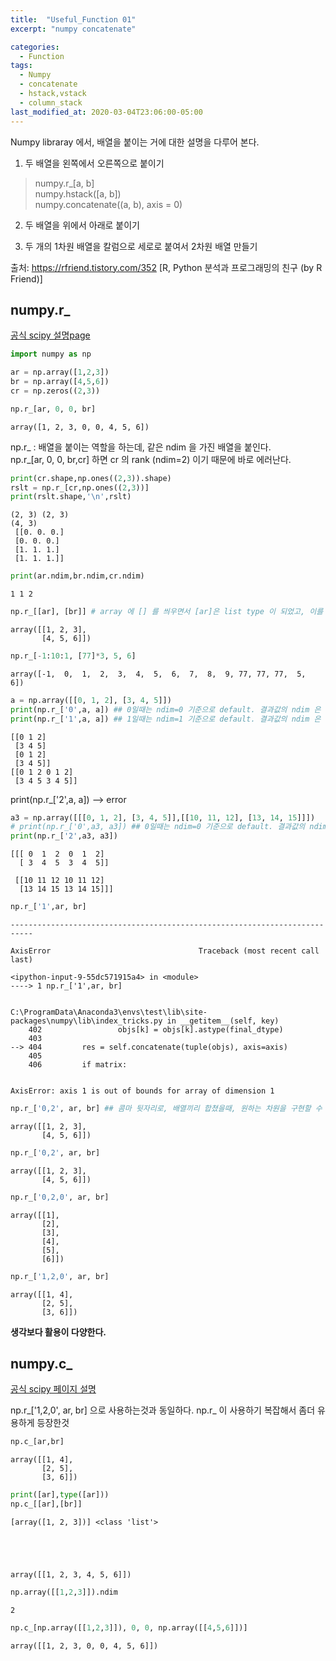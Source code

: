```yaml
---
title:  "Useful_Function 01"
excerpt: "numpy concatenate"

categories:
  - Function
tags:
  - Numpy
  - concatenate
  - hstack,vstack
  - column_stack
last_modified_at: 2020-03-04T23:06:00-05:00
---
```


Numpy libraray 에서, 배열을 붙이는 거에 대한 설명을 다루어 본다.  
1. 두 배열을 왼쪽에서 오른쪽으로 붙이기 
 >  numpy.r_[a, b]  
 >  numpy.hstack([a, b])  
 >  numpy.concatenate((a, b), axis = 0)
2. 두 배열을 위에서 아래로 붙이기

3. 두 개의 1차원 배열을 칼럼으로 세로로 붙여서 2차원 배열 만들기

출처: https://rfriend.tistory.com/352 [R, Python 분석과 프로그래밍의 친구 (by R Friend)]

## numpy.r_

[공식 scipy 설명page](https://docs.scipy.org/doc/numpy/reference/generated/numpy.r_.html)


```python
import numpy as np
```


```python
ar = np.array([1,2,3])
br = np.array([4,5,6])
cr = np.zeros((2,3))

np.r_[ar, 0, 0, br]
```




    array([1, 2, 3, 0, 0, 4, 5, 6])



np.r_ : 배열을 붙이는 역할을 하는데, 같은 ndim 을 가진 배열을 붙인다.  
np.r_[ar, 0, 0, br,cr] 하면 cr 의 rank (ndim=2) 이기 때문에 바로 에러난다.


```python
print(cr.shape,np.ones((2,3)).shape)
rslt = np.r_[cr,np.ones((2,3))]
print(rslt.shape,'\n',rslt)
```

    (2, 3) (2, 3)
    (4, 3) 
     [[0. 0. 0.]
     [0. 0. 0.]
     [1. 1. 1.]
     [1. 1. 1.]]
    


```python
print(ar.ndim,br.ndim,cr.ndim)
```

    1 1 2
    


```python
np.r_[[ar], [br]] # array 에 [] 를 씌우면서 [ar]은 list type 이 되었고, 이를 2줄로 axis=0 으로 결합하고, array 로 return 한것
```




    array([[1, 2, 3],
           [4, 5, 6]])




```python
np.r_[-1:10:1, [77]*3, 5, 6]
```




    array([-1,  0,  1,  2,  3,  4,  5,  6,  7,  8,  9, 77, 77, 77,  5,  6])




```python
a = np.array([[0, 1, 2], [3, 4, 5]])
print(np.r_['0',a, a]) ## 0일때는 ndim=0 기준으로 default. 결과값의 ndim 은 변화없음  
print(np.r_['1',a, a]) ## 1일때는 ndim=1 기준으로 default. 결과값의 ndim 은 변화없음 ndim=1 인 배열이라면, 축이 0번째 밖에 없기 때문에 에러남
```

    [[0 1 2]
     [3 4 5]
     [0 1 2]
     [3 4 5]]
    [[0 1 2 0 1 2]
     [3 4 5 3 4 5]]
    

print(np.r_['2',a, a]) --> error


```python
a3 = np.array([[[0, 1, 2], [3, 4, 5]],[[10, 11, 12], [13, 14, 15]]])
# print(np.r_['0',a3, a3]) ## 0일때는 ndim=0 기준으로 default. 결과값의 ndim 은 변화없음  
print(np.r_['2',a3, a3])
```

    [[[ 0  1  2  0  1  2]
      [ 3  4  5  3  4  5]]
    
     [[10 11 12 10 11 12]
      [13 14 15 13 14 15]]]
    


```python
np.r_['1',ar, br]
```


    ---------------------------------------------------------------------------

    AxisError                                 Traceback (most recent call last)

    <ipython-input-9-55dc571915a4> in <module>
    ----> 1 np.r_['1',ar, br]
    

    C:\ProgramData\Anaconda3\envs\test\lib\site-packages\numpy\lib\index_tricks.py in __getitem__(self, key)
        402                 objs[k] = objs[k].astype(final_dtype)
        403 
    --> 404         res = self.concatenate(tuple(objs), axis=axis)
        405 
        406         if matrix:
    

    AxisError: axis 1 is out of bounds for array of dimension 1



```python
np.r_['0,2', ar, br] ## 콤마 뒷자리로, 배열끼리 합쳤을때, 원하는 차원을 구현할 수 있다.
```




    array([[1, 2, 3],
           [4, 5, 6]])




```python
np.r_['0,2', ar, br]
```




    array([[1, 2, 3],
           [4, 5, 6]])




```python
np.r_['0,2,0', ar, br]
```




    array([[1],
           [2],
           [3],
           [4],
           [5],
           [6]])




```python
np.r_['1,2,0', ar, br]
```




    array([[1, 4],
           [2, 5],
           [3, 6]])



__생각보다 활용이 다양한다.__

## numpy.c_

[공식 scipy 페이지 설명](https://docs.scipy.org/doc/numpy/reference/generated/numpy.c_.html)

np.r_['1,2,0', ar, br] 으로 사용하는것과 동일하다. np.r_ 이 사용하기 복잡해서 좀더 유용하게 등장한것


```python
np.c_[ar,br]
```




    array([[1, 4],
           [2, 5],
           [3, 6]])




```python
print([ar],type([ar]))
np.c_[[ar],[br]]
```

    [array([1, 2, 3])] <class 'list'>
    




    array([[1, 2, 3, 4, 5, 6]])




```python
np.array([[1,2,3]]).ndim
```




    2




```python
np.c_[np.array([[1,2,3]]), 0, 0, np.array([[4,5,6]])]
```




    array([[1, 2, 3, 0, 0, 4, 5, 6]])




```python

```
